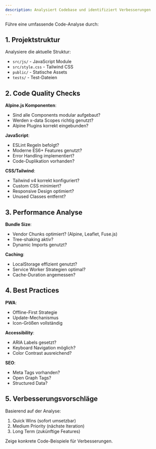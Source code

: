```yaml
---
description: Analysiert Codebase und identifiziert Verbesserungen
---
```


Führe eine umfassende Code-Analyse durch:

## 1. Projektstruktur

Analysiere die aktuelle Struktur:
- `src/js/` - JavaScript Module
- `src/style.css` - Tailwind CSS
- `public/` - Statische Assets
- `tests/` - Test-Dateien

## 2. Code Quality Checks

**Alpine.js Komponenten**:
- Sind alle Components modular aufgebaut?
- Werden x-data Scopes richtig genutzt?
- Alpine Plugins korrekt eingebunden?

**JavaScript**:
- ESLint Regeln befolgt?
- Moderne ES6+ Features genutzt?
- Error Handling implementiert?
- Code-Duplikation vorhanden?

**CSS/Tailwind**:
- Tailwind v4 korrekt konfiguriert?
- Custom CSS minimiert?
- Responsive Design optimiert?
- Unused Classes entfernt?

## 3. Performance Analyse

**Bundle Size**:
- Vendor Chunks optimiert? (Alpine, Leaflet, Fuse.js)
- Tree-shaking aktiv?
- Dynamic Imports genutzt?

**Caching**:
- LocalStorage effizient genutzt?
- Service Worker Strategien optimal?
- Cache-Duration angemessen?

## 4. Best Practices

**PWA**:
- Offline-First Strategie
- Update-Mechanismus
- Icon-Größen vollständig

**Accessibility**:
- ARIA Labels gesetzt?
- Keyboard Navigation möglich?
- Color Contrast ausreichend?

**SEO**:
- Meta Tags vorhanden?
- Open Graph Tags?
- Structured Data?

## 5. Verbesserungsvorschläge

Basierend auf der Analyse:
1. Quick Wins (sofort umsetzbar)
2. Medium Priority (nächste Iteration)
3. Long Term (zukünftige Features)

Zeige konkrete Code-Beispiele für Verbesserungen.
